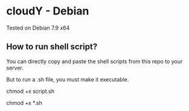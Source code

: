 cloudY - Debian 
=================

Tested on Debian 7.9 x64

How to run shell script?
-------------------------
  You can directly copy and paste the shell scripts from this repo to your server.
  
  But to run a .sh file, you must make it executable.
  
  chmod +x script.sh
  
  chmod +x *.sh
